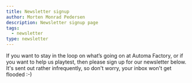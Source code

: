 ```yaml
---
title: Newsletter signup
author: Morten Monrad Pedersen
description: Newsletter signup page
tags:
  - newsletter
type: newsletter
---
```



If you want to stay in the loop on what’s going on at Automa Factory, or if you want to help us playtest, then please sign up for our newsletter below. It's sent out rather infrequently, so don't worry, your inbox won't get flooded :-)

